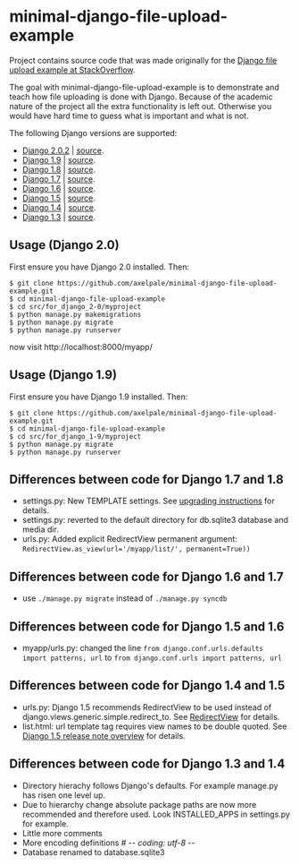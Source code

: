 minimal-django-file-upload-example
==================================

Project contains source code that was made originally for the [Django file upload example at StackOverflow](http://stackoverflow.com/questions/5871730/need-a-minimal-django-file-upload-example).

The goal with minimal-django-file-upload-example is to demonstrate and teach how file uploading is done with Django. Because of the academic nature of the project all the extra functionality is left out. Otherwise you would have hard time to guess what is important and what is not.

The following Django versions are supported:
- [Django 2.0.2](https://docs.djangoproject.com/en/2.0/releases/2.0.2/) | [source](../../tree/master/src/for_django_2-0/myproject).
- [Django 1.9](https://docs.djangoproject.com/en/dev/releases/1.9/) | [source](../../tree/master/src/for_django_1-9/myproject).
- [Django 1.8](https://docs.djangoproject.com/en/dev/releases/1.8/) | [source](../../tree/master/src/for_django_1-8/myproject).
- [Django 1.7](https://docs.djangoproject.com/en/dev/releases/1.7/) | [source](../../tree/master/src/for_django_1-7/myproject).
- [Django 1.6](https://docs.djangoproject.com/en/dev/releases/1.6/) | [source](../../tree/master/src/for_django_1-6/myproject).
- [Django 1.5](https://docs.djangoproject.com/en/dev/releases/1.5/) | [source](../../tree/master/src/for_django_1-5/myproject).
- [Django 1.4](https://docs.djangoproject.com/en/dev/releases/1.4/) | [source](../../tree/master/src/for_django_1-4/myproject).
- [Django 1.3](https://docs.djangoproject.com/en/dev/releases/1.3/) | [source](../../tree/master/src/for_django_1-3/myproject).

Usage (Django 2.0)
------------------
First ensure you have Django 2.0 installed. Then:

    $ git clone https://github.com/axelpale/minimal-django-file-upload-example.git
	$ cd minimal-django-file-upload-example
	$ cd src/for_django_2-0/myproject
    $ python manage.py makemigrations
	$ python manage.py migrate
	$ python manage.py runserver

now visit http://localhost:8000/myapp/


Usage (Django 1.9)
------------------
First ensure you have Django 1.9 installed. Then:

    $ git clone https://github.com/axelpale/minimal-django-file-upload-example.git
	$ cd minimal-django-file-upload-example
	$ cd src/for_django_1-9/myproject
	$ python manage.py migrate
	$ python manage.py runserver


Differences between code for Django 1.7 and 1.8
-----------------------------------------------
- settings.py: New TEMPLATE settings. See [upgrading instructions](https://docs.djangoproject.com/en/1.8/ref/templates/upgrading/) for details.
- settings.py: reverted to the default directory for db.sqlite3 database and  media dir.
- urls.py: Added explicit RedirectView permanent argument: `RedirectView.as_view(url='/myapp/list/', permanent=True))`


Differences between code for Django 1.6 and 1.7
-----------------------------------------------
- use `./manage.py migrate` instead of `./manage.py syncdb`


Differences between code for Django 1.5 and 1.6
-----------------------------------------------
- myapp/urls.py: changed the line `from django.conf.urls.defaults import patterns, url` to `from django.conf.urls import patterns, url`


Differences between code for Django 1.4 and 1.5
-----------------------------------------------
- urls.py: Django 1.5 recommends RedirectView to be used instead of django.views.generic.simple.redirect_to. See [RedirectView](https://docs.djangoproject.com/en/1.5/ref/class-based-views/base/#redirectview) for details.
- list.html: url template tag requires view names to be double quoted. See [Django 1.5 release note overview](https://docs.djangoproject.com/en/dev/releases/1.5/#overview) for details.


Differences between code for Django 1.3 and 1.4
-----------------------------------------------
- Directory hierachy follows Django's defaults. For example manage.py has risen one level up.
- Due to hierarchy change absolute package paths are now more recommended and therefore used. Look INSTALLED_APPS in settings.py for example.
- Little more comments
- More encoding definitions # -*- coding: utf-8 -*-
- Database renamed to database.sqlite3
